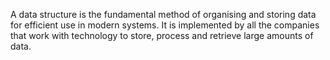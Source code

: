 A data structure is the fundamental method of organising and storing data for efficient use in modern systems. It is implemented by all the companies that work with technology to store, process and retrieve large amounts of data.
